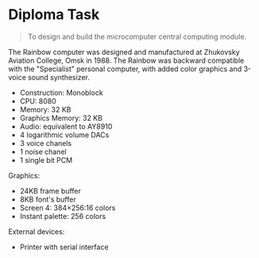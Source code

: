 # Diploma Task

> To design and build the microcomputer central computing module.

The Rainbow computer was designed and manufactured at Zhukovsky Aviation College, Omsk in 1988. The Rainbow was backward compatible with the "Specialist" personal computer, with added color graphics and 3-voice sound synthesizer.

- Construction: Monoblock
- CPU: 8080
- Memory: 32 KB
- Graphics Memory: 32 KB
- Audio: equivalent to AY8910
- 4 logarithmic volume DACs
- 3 voice chanels
- 1 noise chanel
- 1 single bit PCM

Graphics:

- 24KB frame buffer
- 8KB font's buffer
- Screen 4: 384×256:16 colors
- Instant palette: 256 colors

External devices:

- Printer with serial interface
